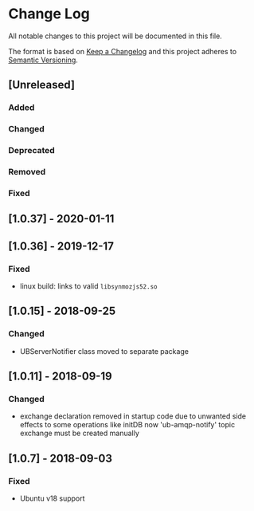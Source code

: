 # Change Log
All notable changes to this project will be documented in this file.

The format is based on [Keep a Changelog](http://keepachangelog.com/)
and this project adheres to [Semantic Versioning](http://semver.org/).

## [Unreleased]
### Added

### Changed

### Deprecated

### Removed

### Fixed

## [1.0.37] - 2020-01-11
## [1.0.36] - 2019-12-17
### Fixed
 - linux build: links to valid `libsynmozjs52.so`
 
## [1.0.15] - 2018-09-25
### Changed
- UBServerNotifier class moved to separate package

## [1.0.11] - 2018-09-19
### Changed
- exchange declaration removed in startup code
  due to unwanted side effects to some operations like initDB
  now 'ub-amqp-notify' topic exchange must be created manually

## [1.0.7] - 2018-09-03
### Fixed
- Ubuntu v18 support
